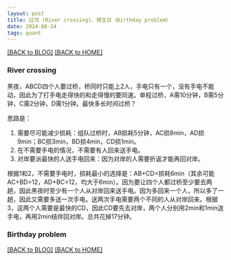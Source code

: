 ```yaml
---
layout: post
title: 过河 (River crossing)、猜生日（Birthday problem）
date: 2024-08-24
tags: quant
---
```


[[BACK to BLOG]](../another-page.html) [[BACK to HOME]](../)

### River crossing

黑夜，ABCD四个人要过桥，桥同时只能上2人，手电只有一个，没有手电不能动，因此为了打手电走得快的和走得慢的要同速。单程过桥，A需10分钟，B需5分钟，C需2分钟，D需1分钟。最快多长时间过桥？

思路是：
1. 需要尽可能减少损耗：组队过桥时，AB损耗5分钟，AC损8min，AD损9min；BC损3min，BD损4min，CD损1min。
2. 在不需要手电的情况，不需要有人回来送手电。
3. 对岸要派最快的人送手电回来：因为对岸的人需要折返才能再回对岸。

根据1和2，不需要手电时，损耗最小的选择是：AB+CD=损耗6min（其余可能AC+BD=12，AD+BC=12，均大于6min）。因为要让四个人都过桥至少要去两趟，因此黑夜时至少有一个人从对岸回来送手电。因为多回来一个人，所以多了一趟，因此又需要多送一次手电。送两次手电需要两个不同的人从对岸回来。根据3，这两个人需要是最快的CD，因此CD要先去对岸，两个人分别用2min和1min送手电，再用2min结伴回对岸。总共花掉17分钟。

### Birthday problem


[[BACK to BLOG]](../another-page.html) [[BACK to HOME]](../)